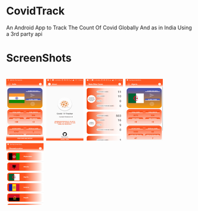 # CovidTrack
An Android App to Track The Count Of Covid Globally And as in India Using a 3rd party api

<h1>ScreenShots<h1>
<img src="https://github.com/aniketdgp/CovidTrack/blob/master/ss/ss1.jpeg"  height="165" width="100"/>
<img src="https://github.com/aniketdgp/CovidTrack/blob/master/ss/ss2.jpeg"  height="165" width="100"/>
<img src="https://github.com/aniketdgp/CovidTrack/blob/master/ss/ss3.jpeg"  height="165" width="100"/>
<img src="https://github.com/aniketdgp/CovidTrack/blob/master/ss/ss4.jpeg"  height="165" width="100"/>
<img src="https://github.com/aniketdgp/CovidTrack/blob/master/ss/ss5.jpeg"  height="165" width="100"/>
